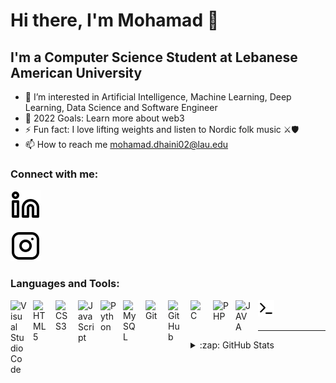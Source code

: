 # Hi there, I'm Mohamad 👋 


## I'm a Computer Science Student at Lebanese American University

- 👀 I’m interested in Artificial Intelligence, Machine Learning, Deep Learning, Data Science and Software Engineer
- 🥅 2022 Goals: Learn more about web3
- ⚡ Fun fact: I love lifting weights and listen to Nordic folk music ⚔️🛡️ 
- 📫 How to reach me mohamad.dhaini02@lau.edu


### Connect with me:

[![website](./img/linkedin-light.svg)](https://www.linkedin.com/in/mohamad-dhaini-314011207/)

[![website](./img/instagram-light.svg)](https://www.instagram.com/mdhaini_/)

### Languages and Tools:
<img align="left" alt="Visual Studio Code" width="26px" src="https://cdn.jsdelivr.net/gh/devicons/devicon/icons/vscode/vscode-original.svg" style="padding-right:10px;" />
<img align="left" alt="HTML5" width="26px" src="https://cdn.jsdelivr.net/gh/devicons/devicon/icons/html5/html5-original.svg" style="padding-right:10px;" />
<img align="left" alt="CSS3" width="26px" src="https://cdn.jsdelivr.net/gh/devicons/devicon/icons/css3/css3-original.svg" style="padding-right:10px;" />
<img align="left" alt="JavaScript" width="26px" src="https://cdn.jsdelivr.net/gh/devicons/devicon/icons/javascript/javascript-original.svg" style="padding-right:10px;" />
<img align="left" alt="Python" width="26px" src="https://upload.wikimedia.org/wikipedia/commons/thumb/c/c3/Python-logo-notext.svg/1200px-Python-logo-notext.svg.png" style="padding-right:10px;" />
<img align="left" alt="MySQL" width="26px" src="https://cdn.jsdelivr.net/gh/devicons/devicon/icons/mysql/mysql-original.svg" style="padding-right:10px;" />
<img align="left" alt="Git" width="26px" src="https://cdn.jsdelivr.net/gh/devicons/devicon/icons/git/git-original.svg" style="padding-right:10px;" />
<img align="left" alt="GitHub" width="26px" src="https://user-images.githubusercontent.com/3369400/139448065-39a229ba-4b06-434b-bc67-616e2ed80c8f.png" style="padding-right:10px;" />
<img align="left" alt="C" width="26px" src="https://upload.wikimedia.org/wikipedia/commons/thumb/1/18/C_Programming_Language.svg/1200px-C_Programming_Language.svg.png" style="padding-right:10px;" />
<img align="left" alt="PHP" width="26px" src="https://upload.wikimedia.org/wikipedia/commons/thumb/2/27/PHP-logo.svg/2560px-PHP-logo.svg.png" style="padding-right:10px;" />
<img align="left" alt="JAVA" width="26px" src="https://upload.wikimedia.org/wikipedia/en/thumb/3/30/Java_programming_language_logo.svg/121px-Java_programming_language_logo.svg.png" style="padding-right:10px;" />
<img align="left" alt="Terminal" width="26px" src="./img/terminal-light.svg" />


<br />
<br />

---



<details>
  <summary>:zap: GitHub Stats</summary>

  <img align="left" alt="mdhaini's GitHub Stats" src="https://github-readme-stats.vercel.app/api?username=mdhaini2&show_icons=true&hide_border=false&title_color=ff652f&icon_color=FFE400&bg_color=09131B&text_color=ffffff&border_color=0c1a25" />

</details>

